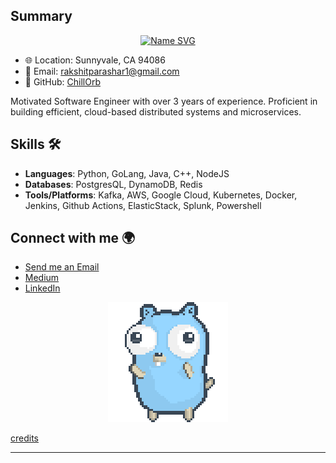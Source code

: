 ## Summary

<div align="center">
<a href="https://git.io/typing-svg"><img src="http://readme-typing-svg.herokuapp.com?font=Fira+Code&weight=600&size=30&duration=2000&pause=1500&center=true&vCenter=true&width=435&lines=Hi+I+am+Rakshit+Parashar" alt="Name SVG" />
</a>
</div>

- 🌐 Location: Sunnyvale, CA 94086
- 📧 Email: [rakshitparashar1@gmail.com](mailto:rakshitparashar1@gmail.com)
- 🚀 GitHub: [ChillOrb](https://github.com/ChillOrb)

Motivated Software Engineer with over 3 years of experience. Proficient in building efficient, cloud-based distributed systems and microservices.

## Skills 🛠

- **Languages**: Python, GoLang, Java, C++, NodeJS
- **Databases**: PostgresQL, DynamoDB, Redis
- **Tools/Platforms**: Kafka, AWS, Google Cloud, Kubernetes, Docker, Jenkins, Github Actions, ElasticStack, Splunk, Powershell

## Connect with me 🌍
- [Send me an Email](mailto:rakshitparashar1@gmail.com)
- [Medium](https://medium.com/@rakshitparashar1)
- [LinkedIn](https://www.linkedin.com/in/parashar1/)

<div align="center">
    <img src="animation/gopher-dance-long-3x.gif" alt="Gopher Dance" />
</div>

[credits](https://github.com/egonelbre)

---
